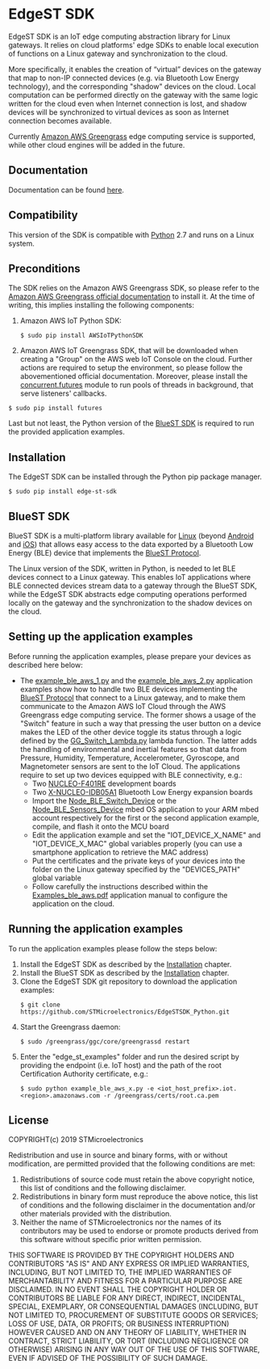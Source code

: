 # EdgeST SDK

EdgeST SDK is an IoT edge computing abstraction library for Linux gateways. It relies on cloud platforms' edge SDKs to enable local execution of functions on a Linux gateway and synchronization to the cloud.

More specifically, it enables the creation of “virtual” devices on the gateway that map to non-IP connected devices (e.g. via Bluetooth Low Energy technology), and the corresponding "shadow" devices on the cloud. Local computation can be performed directly on the gateway with the same logic written for the cloud even when Internet connection is lost, and shadow devices will be synchronized to virtual devices as soon as Internet connection becomes available.

Currently [Amazon AWS Greengrass](https://aws.amazon.com/it/greengrass/) edge computing service is supported, while other cloud engines will be added in the future.


## Documentation
Documentation can be found [here](https://stmicroelectronics.github.io/EdgeSTSDK_Python/index.html).


## Compatibility
This version of the SDK is compatible with [Python](https://www.python.org/) 2.7 and runs on a Linux system.


## Preconditions
The SDK relies on the Amazon AWS Greengrass SDK, so please refer to the [Amazon AWS Greengrass official documentation](https://docs.aws.amazon.com/greengrass/latest/developerguide/what-is-gg.html) to install it. At the time of writing, this implies installing the following components:
 1. Amazon AWS IoT Python SDK:
    ```Shell
    $ sudo pip install AWSIoTPythonSDK
    ```
 2. Amazon AWS IoT Greengrass SDK, that will be downloaded when creating a "Group" on the AWS web IoT Console on the cloud. Further actions are required to setup the environment, so please follow the abovementioned official documentation.
Moreover, please install the [concurrent.futures](https://docs.python.org/3/library/concurrent.futures.html) module to run pools of threads in background, that serve listeners' callbacks.
  ```Shell
  $ sudo pip install futures
  ```
Last but not least, the Python version of the [BlueST SDK](https://github.com/STMicroelectronics/EdgeSTSDK_Python#bluest-sdk) is required to run the provided application examples.


## Installation
The EdgeST SDK can be installed through the Python pip package manager.
  ```Shell
  $ sudo pip install edge-st-sdk
  ```


## BlueST SDK
BlueST SDK is a multi-platform library available for [Linux](https://github.com/STMicroelectronics/BlueSTSDK_Python) (beyond [Android](https://github.com/STMicroelectronics/BlueSTSDK_Android) and [iOS](https://github.com/STMicroelectronics/BlueSTSDK_iOS)) that allows easy access to the data exported by a Bluetooth Low Energy (BLE) device that implements the [BlueST Protocol](https://github.com/STMicroelectronics/BlueSTSDK_Python#bluest-protocol).

The Linux version of the SDK, written in Python, is needed to let BLE devices connect to a Linux gateway. This enables IoT applications where BLE connected devices stream data to a gateway through the BlueST SDK, while the EdgeST SDK abstracts edge computing operations performed locally on the gateway and the synchronization to the shadow devices on the cloud.


## Setting up the application examples
Before running the application examples, please prepare your devices as described here below:
 * The [example_ble_aws_1.py](https://github.com/STMicroelectronics/EdgeSTSDK_Python/blob/master/edge_st_examples/aws/example_ble_aws_1.py) and the [example_ble_aws_2.py](https://github.com/STMicroelectronics/EdgeSTSDK_Python/blob/master/edge_st_examples/aws/example_ble_aws_2.py) application examples show how to handle two BLE devices implementing the [BlueST Protocol](https://github.com/STMicroelectronics/BlueSTSDK_Python#bluest-protocol) that connect to a Linux gateway, and to make them communicate to the Amazon AWS IoT Cloud through the AWS Greengrass edge computing service. The former shows a usage of the "Switch" feature in such a way that pressing the user button on a device makes the LED of the other device toggle its status through a logic defined by the [GG_Switch_Lambda.py](https://github.com/STMicroelectronics/EdgeSTSDK_Python/blob/master/edge_st_examples/aws/GG_Switch_Lambda.py) lambda function. The latter adds the handling of environmental and inertial features so that data from Pressure, Humidity, Temperature, Accelerometer, Gyroscope, and Magnetometer sensors are sent to the IoT Cloud. The applications require to set up two devices equipped with BLE connectivity, e.g.:
   * Two [NUCLEO-F401RE](http://www.st.com/content/st_com/en/products/evaluation-tools/product-evaluation-tools/mcu-eval-tools/stm32-mcu-eval-tools/stm32-mcu-nucleo/nucleo-f401re.html) development boards
   * Two [X-NUCLEO-IDB05A1](http://www.st.com/content/st_com/en/products/ecosystems/stm32-open-development-environment/stm32-nucleo-expansion-boards/stm32-ode-connect-hw/x-nucleo-idb05a1.html) Bluetooth Low Energy expansion boards
   * Import the [Node_BLE_Switch_Device](https://os.mbed.com/teams/ST/code/Node_BLE_Switch_Device/) or the [Node_BLE_Sensors_Device](https://os.mbed.com/teams/ST/code/Node_BLE_Sensors_Device/) mbed OS application to your ARM mbed account respectively for the first or the second application example, compile, and flash it onto the MCU board
   * Edit the application example and set the "IOT_DEVICE_X_NAME" and "IOT_DEVICE_X_MAC" global variables properly (you can use a smartphone application to retrieve the MAC address)
   * Put the certificates and the private keys of your devices into the folder on the Linux gateway specified by the "DEVICES_PATH" global variable
   * Follow carefully the instructions described within the [Examples_ble_aws.pdf](https://github.com/STMicroelectronics/EdgeSTSDK_Python/blob/master/edge_st_examples/aws/Examples_ble_aws.pdf) application manual to configure the application on the cloud.


## Running the application examples
To run the application examples please follow the steps below:
 1. Install the EdgeST SDK as described by the [Installation](https://github.com/STMicroelectronics/EdgeSTSDK_Python#installation) chapter.
 2. Install the BlueST SDK as described by the [Installation](https://github.com/STMicroelectronics/BlueSTSDK_Python#installation) chapter.
 3. Clone the EdgeST SDK git repository to download the application examples:
    ```Shell
    $ git clone https://github.com/STMicroelectronics/EdgeSTSDK_Python.git
    ```
 4. Start the Greengrass daemon:
    ```Shell
    $ sudo /greengrass/ggc/core/greengrassd restart
    ```
 5. Enter the "edge_st_examples" folder and run the desired script by providing the endpoint (i.e. IoT host) and the path of the root Certification Authority certificate, e.g.:
    ```Shell
    $ sudo python example_ble_aws_x.py -e <iot_host_prefix>.iot.<region>.amazonaws.com -r /greengrass/certs/root.ca.pem
    ```


## License
COPYRIGHT(c) 2019 STMicroelectronics

Redistribution and use in source and binary forms, with or without
modification, are permitted provided that the following conditions are met:
  1. Redistributions of source code must retain the above copyright notice,
     this list of conditions and the following disclaimer.
  2. Redistributions in binary form must reproduce the above 
     notice, this list of conditions and the following disclaimer in the
     documentation and/or other materials provided with the distribution.
  3. Neither the name of STMicroelectronics nor the names of its
     contributors may be used to endorse or promote products derived from
     this software without specific prior written permission.

THIS SOFTWARE IS PROVIDED BY THE COPYRIGHT HOLDERS AND CONTRIBUTORS "AS IS"
AND ANY EXPRESS OR IMPLIED WARRANTIES, INCLUDING, BUT NOT LIMITED TO, THE
IMPLIED WARRANTIES OF MERCHANTABILITY AND FITNESS FOR A PARTICULAR PURPOSE
ARE DISCLAIMED. IN NO EVENT SHALL THE COPYRIGHT HOLDER OR CONTRIBUTORS BE
LIABLE FOR ANY DIRECT, INDIRECT, INCIDENTAL, SPECIAL, EXEMPLARY, OR
CONSEQUENTIAL DAMAGES (INCLUDING, BUT NOT LIMITED TO, PROCUREMENT OF
SUBSTITUTE GOODS OR SERVICES; LOSS OF USE, DATA, OR PROFITS; OR BUSINESS
INTERRUPTION) HOWEVER CAUSED AND ON ANY THEORY OF LIABILITY, WHETHER IN
CONTRACT, STRICT LIABILITY, OR TORT (INCLUDING NEGLIGENCE OR OTHERWISE)
ARISING IN ANY WAY OUT OF THE USE OF THIS SOFTWARE, EVEN IF ADVISED OF THE
POSSIBILITY OF SUCH DAMAGE.
